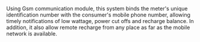 Using Gsm communication module, this system binds the meter's unique identification number with the consumer's mobile phone number, allowing timely notifications of low wattage, power cut offs and recharge balance. In addition, it also allow remote recharge from any place as far as the mobile network is available.
